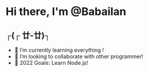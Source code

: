 # Hi there, I'm @Babailan
## ┌(┌ 廿-廿)┐

- 🌱 I’m currently learning everything !
- 👯 I’m looking to collaborate with other programmer!
- 🥅 2022 Goals: Learn Node.js!

